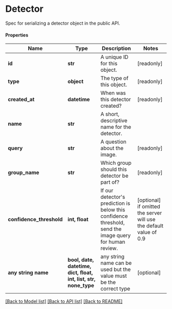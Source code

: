 # Detector

Spec for serializing a detector object in the public API.

#### Properties
Name | Type | Description | Notes
------------ | ------------- | ------------- | -------------
**id** | **str** | A unique ID for this object. | [readonly] 
**type** | **object** | The type of this object. | [readonly] 
**created_at** | **datetime** | When was this detector created? | [readonly] 
**name** | **str** | A short, descriptive name for the detector. | 
**query** | **str** | A question about the image. | [readonly] 
**group_name** | **str** | Which group should this detector be part of? | [readonly] 
**confidence_threshold** | **int, float** | If our detector&#x27;s prediction is below this confidence threshold, send the image query for human review. | [optional]  if omitted the server will use the default value of 0.9
**any string name** | **bool, date, datetime, dict, float, int, list, str, none_type** | any string name can be used but the value must be the correct type | [optional]

[[Back to Model list]](../README.md#documentation-for-models) [[Back to API list]](../README.md#documentation-for-api-endpoints) [[Back to README]](../README.md)

